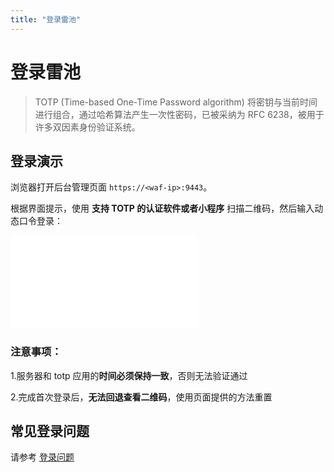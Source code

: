 ```yaml
---
title: "登录雷池"
---
```


# 登录雷池

> TOTP (Time-based One-Time Password algorithm) 将密钥与当前时间进行组合，通过哈希算法产生一次性密码，已被采纳为 RFC 6238，被用于许多双因素身份验证系统。

## 登录演示

浏览器打开后台管理页面 `https://<waf-ip>:9443`。

根据界面提示，使用 **支持 TOTP 的认证软件或者小程序** 扫描二维码，然后输入动态口令登录：

<iframe src="//player.bilibili.com/player.html?aid=748637002&bvid=BV1wC4y177zN&cid=1339420830&p=1&autoplay=0" scrolling="no" border="0" frameBorder="no" framespacing="0" allowFullScreen='{true}'
style={{ width: '100%', height: '350px' }}
></iframe>

### 注意事项：

1.服务器和 totp 应用的**时间必须保持一致**，否则无法验证通过

2.完成首次登录后，**无法回退查看二维码**，使用页面提供的方法重置

## 常见登录问题

请参考 [登录问题](/faq/login)
